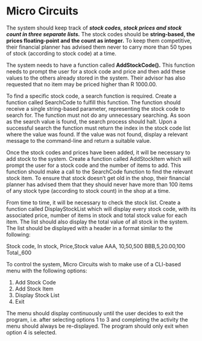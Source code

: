 <h1> Micro Circuits</h1>
 <p>The system should keep track of <b><em>stock codes, stock prices and stock count in three separate lists.</em></b>
 The stock codes should be <b>string-based, the prices floating-point and the count as integer.</b>  To
 keep them competitive, their financial planner has advised them never to carry more than 50
 types of stock (according to stock code) at a time.</p>
 <p>The system needs to have a function called <b>AddStockCode().</b>  This function needs to prompt the
 user for a stock code and price and then add these values to the others already stored in the
 system.  Their advisor has also requested that no item may be priced higher than R 1000.00.</p>
 <p>To find a specific stock code, a search function is required.  Create a function called SearchCode
 to fulfill this function.  The function should receive a single string-based parameter, representing
 the stock code to search for.  The function must not do any unnecessary searching.  As soon as
 the search value is found, the search process should halt.  Upon a successful search the function
 must return the index in the stock code list where the value was found.  If the value was not found,
 display a relevant message to the command-line and return a suitable value.</p>
 <p>Once the stock codes and prices have been added, it will be necessary to add stock to the system.
 Create a function called AddStockItem which will prompt the user for a stock code and the
 number of items to add.  This function should make a call to the SearchCode function to find the
 relevant stock item. To ensure that stock doesn’t get old in the shop, their financial planner has
 advised them that they should never have more than 100 items of any stock type (according to
 stock count) in the shop at a time.</p>
 <p>From time to time, it will be necessary to check the stock list.  Create a function called
 DisplayStockList which will display every stock code, with its associated price, number of items in
 stock and total stock value for each item.  The list should also display the total value of all stock in
 the system.  The list should be displayed with a header in a format similar to the following:</p>
 
<p>Stock code, In stock, Price,Stock value 
AAA, 10,50,500 
BBB,5,20.00,100 
Total,,600 </p>

To control the system, Micro Circuits wish to make use of a CLI-based menu with the following options:    
1. Add Stock Code
2. Add Stock Item
3. Display Stock List
4. Exit
   
<p>The menu should display continuously until the user decides to exit the program, i.e. after selecting 
options 1 to 3 and completing the activity the menu should always be re-displayed.  The program should 
only exit when option 4 is selected.</p>

